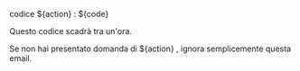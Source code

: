 codice ${action} : ${code}

Questo codice scadrà tra un'ora.

Se non hai presentato domanda di ${action} , ignora semplicemente questa email.
